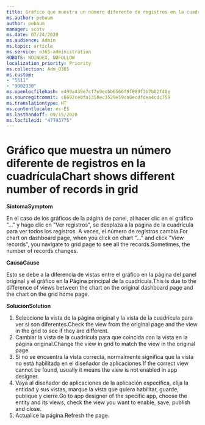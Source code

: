 ```yaml
---
title: Gráfico que muestra un número diferente de registros en la cuadrícula
ms.author: pebaum
author: pebaum
manager: scotv
ms.date: 07/24/2020
ms.audience: Admin
ms.topic: article
ms.service: o365-administration
ROBOTS: NOINDEX, NOFOLLOW
localization_priority: Priority
ms.collection: Adm_O365
ms.custom:
- "5611"
- "9002930"
ms.openlocfilehash: e499a439e7cf7e9ecbb6566f9f089f3b7b82f48e
ms.sourcegitcommit: c6692ce0fa1358ec3529e59ca0ecdfdea4cdc759
ms.translationtype: HT
ms.contentlocale: es-ES
ms.lasthandoff: 09/15/2020
ms.locfileid: "47793775"
---
```

# <a name="chart-shows-different-number-of-records-in-grid"></a><span data-ttu-id="f59ae-102">Gráfico que muestra un número diferente de registros en la cuadrícula</span><span class="sxs-lookup"><span data-stu-id="f59ae-102">Chart shows different number of records in grid</span></span>

<span data-ttu-id="f59ae-103">**Síntoma**</span><span class="sxs-lookup"><span data-stu-id="f59ae-103">**Symptom**</span></span>

<span data-ttu-id="f59ae-104">En el caso de los gráficos de la página de panel, al hacer clic en el gráfico "..." y hago clic en "Ver registros", se desplaza a la página de la cuadrícula para ver todos los registros. A veces, el número de registros cambia.</span><span class="sxs-lookup"><span data-stu-id="f59ae-104">For chart on dashboard page, when you click on chart "…" and click "View records", you navigate to grid page to see all the records.Sometimes, the number of records changes.</span></span>

<span data-ttu-id="f59ae-105">**Causa**</span><span class="sxs-lookup"><span data-stu-id="f59ae-105">**Cause**</span></span>

<span data-ttu-id="f59ae-106">Esto se debe a la diferencia de vistas entre el gráfico en la página del panel original y el gráfico en la Página principal de la cuadrícula.</span><span class="sxs-lookup"><span data-stu-id="f59ae-106">This is due to the difference of views between the chart on the original dashboard page and the chart on the grid home page.</span></span>  

<span data-ttu-id="f59ae-107">**Solución**</span><span class="sxs-lookup"><span data-stu-id="f59ae-107">**Solution**</span></span>

1. <span data-ttu-id="f59ae-108">Seleccione la vista de la página original y la vista de la cuadrícula para ver si son diferentes.</span><span class="sxs-lookup"><span data-stu-id="f59ae-108">Check the view from the original page and the view in the grid to see if they are different.</span></span>
2. <span data-ttu-id="f59ae-109">Cambiar la vista de la cuadrícula para que coincida con la vista en la página original.</span><span class="sxs-lookup"><span data-stu-id="f59ae-109">Change the view in grid to match the view in the original page.</span></span>
3. <span data-ttu-id="f59ae-110">Si no se encuentra la vista correcta, normalmente significa que la vista no está habilitada en el diseñador de aplicaciones.</span><span class="sxs-lookup"><span data-stu-id="f59ae-110">If the correct view cannot be found, usually it means the view is not enabled in app designer.</span></span>
4. <span data-ttu-id="f59ae-111">Vaya al diseñador de aplicaciones de la aplicación específica, elija la entidad y sus vistas, marque la vista que quiera habilitar, guarde, publique y cierre.</span><span class="sxs-lookup"><span data-stu-id="f59ae-111">Go to app designer of the specific app, choose the entity and its views, check the view you want to enable, save, publish and close.</span></span>
5. <span data-ttu-id="f59ae-112">Actualice la página.</span><span class="sxs-lookup"><span data-stu-id="f59ae-112">Refresh the page.</span></span>